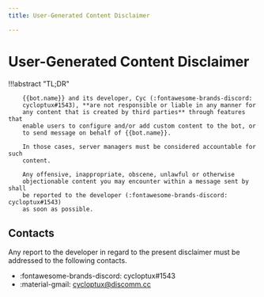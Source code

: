```yaml
---
title: User-Generated Content Disclaimer

---
```


User-Generated Content Disclaimer
=================================

!!!abstract "TL;DR"

        {{bot.name}} and its developer, Cyc (:fontawesome-brands-discord:
        cycloptux#1543), **are not responsible or liable in any manner for 
        any content that is created by third parties** through features that
        enable users to configure and/or add custom content to the bot, or 
        to send message on behalf of {{bot.name}}.

        In those cases, server managers must be considered accountable for such
        content.

        Any offensive, inappropriate, obscene, unlawful or otherwise
        objectionable content you may encounter within a message sent by shall
        be reported to the developer (:fontawesome-brands-discord: cycloptux#1543)
        as soon as possible.

Contacts
--------

Any report to the developer in regard to the present disclaimer must be
addressed to the following contacts.

-   :fontawesome-brands-discord: cycloptux#1543
-   :material-gmail: <cycloptux@discomm.cc>
